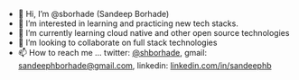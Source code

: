 - 👋 Hi, I’m @sborhade (Sandeep Borhade)
- 👀 I’m interested in learning and practicing new tech stacks.
- 🌱 I’m currently learning cloud native and other open source technologies
- 💞️ I’m looking to collaborate on full stack technologies
- 📫 How to reach me ... twitter: <a href="https://twitter.com/intent/tweet?screen_name=shborhade&ref_src=twsrc%5Etfw" target="_blank" class="twitter-mention-button" data-show-count="false">@shborhade</a>, gmail: sandeephborhade@gmail.com, linkedin: <a href="https://www.linkedin.com/in/sandeephb/" target="_blank">linkedin.com/in/sandeephb</a>

<!---
sborhade/sborhade is a ✨ special ✨ repository because its `README.md` (this file) appears on your GitHub profile.
You can click the Preview link to take a look at your changes.
--->

